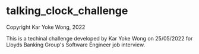 # talking_clock_challenge
 
Copyright Kar Yoke Wong, 2022

This is a techinal challenge developed by Kar Yoke Wong on 25/05/2022 for Lloyds Banking Group's Software Engineer job interview.